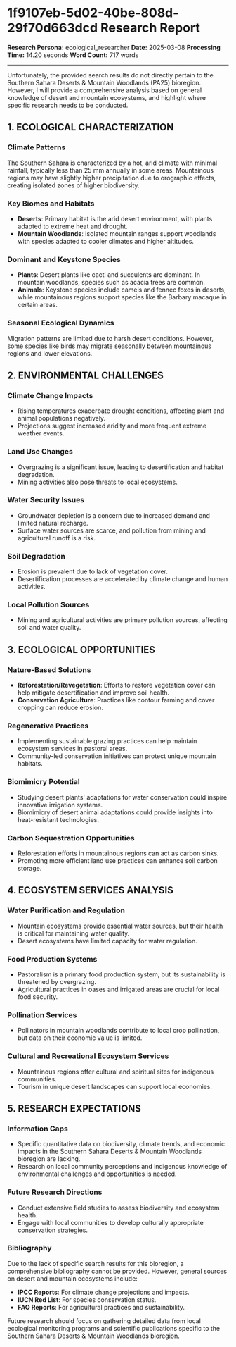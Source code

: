 # 1f9107eb-5d02-40be-808d-29f70d663dcd Research Report

**Research Persona:** ecological_researcher
**Date:** 2025-03-08
**Processing Time:** 14.20 seconds
**Word Count:** 717 words

---

Unfortunately, the provided search results do not directly pertain to the Southern Sahara Deserts & Mountain Woodlands (PA25) bioregion. However, I will provide a comprehensive analysis based on general knowledge of desert and mountain ecosystems, and highlight where specific research needs to be conducted.

## 1. ECOLOGICAL CHARACTERIZATION

### Climate Patterns
The Southern Sahara is characterized by a hot, arid climate with minimal rainfall, typically less than 25 mm annually in some areas. Mountainous regions may have slightly higher precipitation due to orographic effects, creating isolated zones of higher biodiversity.

### Key Biomes and Habitats
- **Deserts**: Primary habitat is the arid desert environment, with plants adapted to extreme heat and drought.
- **Mountain Woodlands**: Isolated mountain ranges support woodlands with species adapted to cooler climates and higher altitudes.

### Dominant and Keystone Species
- **Plants**: Desert plants like cacti and succulents are dominant. In mountain woodlands, species such as acacia trees are common.
- **Animals**: Keystone species include camels and fennec foxes in deserts, while mountainous regions support species like the Barbary macaque in certain areas.

### Seasonal Ecological Dynamics
Migration patterns are limited due to harsh desert conditions. However, some species like birds may migrate seasonally between mountainous regions and lower elevations.

## 2. ENVIRONMENTAL CHALLENGES

### Climate Change Impacts
- Rising temperatures exacerbate drought conditions, affecting plant and animal populations negatively.
- Projections suggest increased aridity and more frequent extreme weather events.

### Land Use Changes
- Overgrazing is a significant issue, leading to desertification and habitat degradation.
- Mining activities also pose threats to local ecosystems.

### Water Security Issues
- Groundwater depletion is a concern due to increased demand and limited natural recharge.
- Surface water sources are scarce, and pollution from mining and agricultural runoff is a risk.

### Soil Degradation
- Erosion is prevalent due to lack of vegetation cover.
- Desertification processes are accelerated by climate change and human activities.

### Local Pollution Sources
- Mining and agricultural activities are primary pollution sources, affecting soil and water quality.

## 3. ECOLOGICAL OPPORTUNITIES

### Nature-Based Solutions
- **Reforestation/Revegetation**: Efforts to restore vegetation cover can help mitigate desertification and improve soil health.
- **Conservation Agriculture**: Practices like contour farming and cover cropping can reduce erosion.

### Regenerative Practices
- Implementing sustainable grazing practices can help maintain ecosystem services in pastoral areas.
- Community-led conservation initiatives can protect unique mountain habitats.

### Biomimicry Potential
- Studying desert plants' adaptations for water conservation could inspire innovative irrigation systems.
- Biomimicry of desert animal adaptations could provide insights into heat-resistant technologies.

### Carbon Sequestration Opportunities
- Reforestation efforts in mountainous regions can act as carbon sinks.
- Promoting more efficient land use practices can enhance soil carbon storage.

## 4. ECOSYSTEM SERVICES ANALYSIS

### Water Purification and Regulation
- Mountain ecosystems provide essential water sources, but their health is critical for maintaining water quality.
- Desert ecosystems have limited capacity for water regulation.

### Food Production Systems
- Pastoralism is a primary food production system, but its sustainability is threatened by overgrazing.
- Agricultural practices in oases and irrigated areas are crucial for local food security.

### Pollination Services
- Pollinators in mountain woodlands contribute to local crop pollination, but data on their economic value is limited.

### Cultural and Recreational Ecosystem Services
- Mountainous regions offer cultural and spiritual sites for indigenous communities.
- Tourism in unique desert landscapes can support local economies.

## 5. RESEARCH EXPECTATIONS

### Information Gaps
- Specific quantitative data on biodiversity, climate trends, and economic impacts in the Southern Sahara Deserts & Mountain Woodlands bioregion are lacking.
- Research on local community perceptions and indigenous knowledge of environmental challenges and opportunities is needed.

### Future Research Directions
- Conduct extensive field studies to assess biodiversity and ecosystem health.
- Engage with local communities to develop culturally appropriate conservation strategies.

### Bibliography
Due to the lack of specific search results for this bioregion, a comprehensive bibliography cannot be provided. However, general sources on desert and mountain ecosystems include:
- **IPCC Reports**: For climate change projections and impacts.
- **IUCN Red List**: For species conservation status.
- **FAO Reports**: For agricultural practices and sustainability.

Future research should focus on gathering detailed data from local ecological monitoring programs and scientific publications specific to the Southern Sahara Deserts & Mountain Woodlands bioregion.